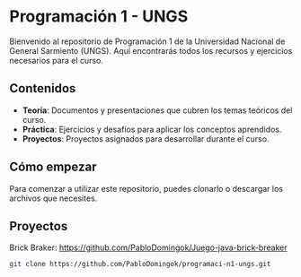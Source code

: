 # Programación 1 - UNGS

Bienvenido al repositorio de Programación 1 de la Universidad Nacional de General Sarmiento (UNGS). Aquí encontrarás todos los recursos y ejercicios necesarios para el curso.

## Contenidos

- **Teoría**: Documentos y presentaciones que cubren los temas teóricos del curso.
- **Práctica**: Ejercicios y desafíos para aplicar los conceptos aprendidos.
- **Proyectos**: Proyectos asignados para desarrollar durante el curso.

## Cómo empezar

Para comenzar a utilizar este repositorio, puedes clonarlo o descargar los archivos que necesites.

## Proyectos

Brick Braker: https://github.com/PabloDomingok/Juego-java-brick-breaker

```bash
git clone https://github.com/PabloDomingok/programaci-n1-ungs.git

